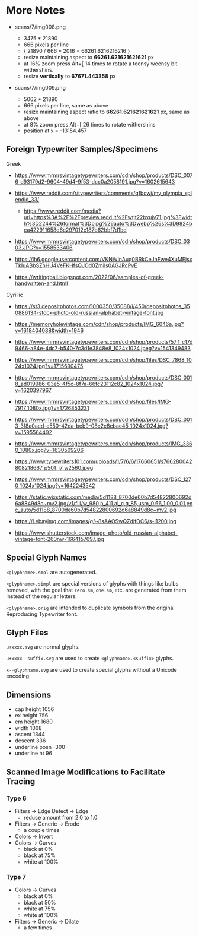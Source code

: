 # More Notes

-   scans/7/img008.png
    -   3475 * 21890
    -   666 pixels per line
    -   { 21890 / 666 * 2016 = 66261.6216216216 }
    -   resize maintaining aspect to **66261.621621621621** px
    -   at 16% zoom press Alt+[ 14 times to rotate a teensy weensy bit
        withershins.
    -   resize **vertically** to **67671.443358** px

-   scans/7/img009.png
    -   5062 * 21890
    -   666 pixels per line, same as above
    -   resize maintaining aspect ratio to **66261.621621621621** px, same as above
    -   at 8% zoom press Alt+[ 26 times to rotate withershins
    -   position at x = -13154.457


## Foreign Typewriter Samples/Specimens

Greek

-   https://www.mrmrsvintagetypewriters.com/cdn/shop/products/DSC_0076_d93179d2-9604-49d4-9f53-dcc0a2058191.jpg?v=1602615643

-   https://www.reddit.com/r/typewriters/comments/qfbcwj/my_olympia_splendid_33/

    -   https://www.reddit.com/media?url=https%3A%2F%2Fpreview.redd.it%2Fwtjt22bxujv71.jpg%3Fwidth%3D2244%26format%3Dpjpg%26auto%3Dwebp%26s%3D9824bea422911658d6c297012c187b62bbf7d1bd

-   https://www.mrmrsvintagetypewriters.com/cdn/shop/products/DSC_0303.JPG?v=1558533406

-   https://lh6.googleusercontent.com/VKNWlnAuq0BRkCeJnFwe4XuMEjsxTkIuABbSZhHU4VeFKHfsQJOd0Zmils0AGJRcPvE

-   https://writingball.blogspot.com/2022/06/samples-of-greek-handwritten-and.html

Cyrillic

-   https://st3.depositphotos.com/1000350/35088/i/450/depositphotos_350886134-stock-photo-old-russian-alphabet-vintage-font.jpg

-   https://memoryholevintage.com/cdn/shop/products/IMG_6046a.jpg?v=1618404038&width=1946

-   https://www.mrmrsvintagetypewriters.com/cdn/shop/products/57_1_c17d9466-a84e-4dc7-b540-7c3d1e3848e8_1024x1024.jpeg?v=1541349483

-   https://www.mrmrsvintagetypewriters.com/cdn/shop/files/DSC_7868_1024x1024.jpg?v=1715690475

-   https://www.mrmrsvintagetypewriters.com/cdn/shop/products/DSC_0018_ad019986-03e5-4f5c-8f7a-66fc23112c82_1024x1024.jpg?v=1620397967

-   https://www.mrmrsvintagetypewriters.com/cdn/shop/files/IMG-7917_1080x.jpg?v=1726853231

-   https://www.mrmrsvintagetypewriters.com/cdn/shop/products/DSC_0013_3f8a0aed-c550-42da-beb9-08c2c8ebac45_1024x1024.jpg?v=1595584492

-   https://www.mrmrsvintagetypewriters.com/cdn/shop/products/IMG_3360_1080x.jpg?v=1630509206

-   https://www.typewriters101.com/uploads/1/7/6/6/17660651/s766280042808218667_p501_i7_w2560.jpeg

-   https://www.mrmrsvintagetypewriters.com/cdn/shop/products/DSC_1270_1024x1024.jpg?v=1642243542

-   https://static.wixstatic.com/media/5d1188_8700de60b7d54822800692d6a8849d8c~mv2.jpg/v1/fill/w_980,h_411,al_c,q_85,usm_0.66_1.00_0.01,enc_auto/5d1188_8700de60b7d54822800692d6a8849d8c~mv2.jpg

-   https://i.ebayimg.com/images/g/~8sAAOSwQZdjfOC6/s-l1200.jpg

-   https://www.shutterstock.com/image-photo/old-russian-alphabet-vintage-font-260nw-1664157697.jpg

## Special Glyph Names

`<glyphname>.smol` are autogenerated.

`<glyphname>.simpl` are special versions of glyphs with things like
bulbs removed, with the goal that `zero.sm`, `one.sm`, etc. are
generated from them instead of the regular letters.

`<glyphname>.orig` are intended to duplicate symbols from the original
Reproducing Typewriter font.

## Glyph Files

`u+xxxx.svg` are normal glyphs.

`u+xxxx--suffix.svg` are used to create `<glyphname>.<suffix>` glyphs.

`x--glyphname.svg` are used to create special glyphs without a Unicode
encoding.

## Dimensions

-   cap height      1056
-   ex height       756
-   em height       1680
-   width           1008
-   ascent          1344
-   descent         336
-   underline posn  -300
-   underline ht    96

## Scanned Image Modifications to Facilitate Tracing

### Type 6

-   Filters -> Edge Detect -> Edge
    -   reduce amount from 2.0 to 1.0
-   Filters -> Generic -> Erode
    -   a couple times
-   Colors -> Invert
-   Colors -> Curves
    -   black at 0%
    -   black at 75%
    -   white at 100%

### Type 7

-   Colors -> Curves
    -   black at 0%
    -   black at 50%
    -   white at 75%
    -   white at 100%
-   Filters -> Generic -> Dilate
    -   a few times

